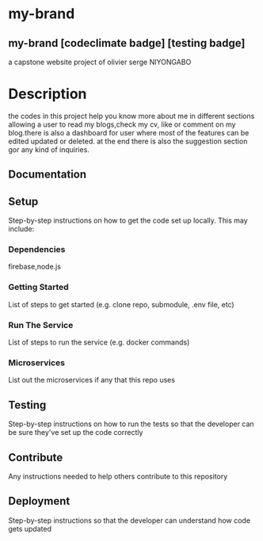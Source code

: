 # my-brand

<!-- https://olivierserge.github.io/my-brand/
https://clinquant-cassata-6b88b4.netlify.app/dashboard.html -->

<!--  -->

## my-brand [codeclimate badge] [testing badge]

a capstone website project of olivier serge NIYONGABO

# Description

the codes in this project help you know more about me in different sections allowing a user to read my blogs,check my cv, like or comment on my blog.there is also a dashboard for user where most of the features can be edited updated or deleted. at the end there is also the suggestion section gor any kind of inquiries.

## Documentation



## Setup

Step-by-step instructions on how to get the code set up locally. This may include:

### Dependencies

firebase,node.js


### Getting Started

List of steps to get started (e.g. clone repo, submodule, .env file, etc)

### Run The Service

List of steps to run the service (e.g. docker commands)

### Microservices

List out the microservices if any that this repo uses

## Testing

Step-by-step instructions on how to run the tests so that the developer can be sure they've set up the code correctly

## Contribute

Any instructions needed to help others contribute to this repository

## Deployment

Step-by-step instructions so that the developer can understand how code gets updated
